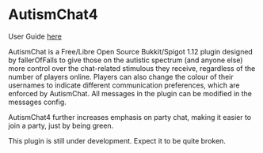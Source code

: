 AutismChat4
===========
User Guide [here](https://docs.google.com/document/d/1IBBq-ru-qQn3SEVy5342BEs_77vo94biNJ3_XFtjFyM/edit?usp=sharing)

AutismChat is a Free/Libre Open Source Bukkit/Spigot 1.12 plugin designed by fallerOfFalls to give those on the autistic spectrum (and anyone else) more control over the chat-related stimulous they receive, regardless of the number of players online. Players can also change the colour of their usernames to indicate different communication preferences, which are enforced by AutismChat. All messages in the plugin can be modified in the messages config.

AutismChat4 further increases emphasis on party chat, making it easier to join a party, just by being green.

This plugin is still under development. Expect it to be quite broken.
